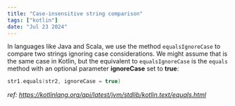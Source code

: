 ```yaml
---
title: "Case-insensitive string comparison"
tags: ["kotlin"]
date: "Jul 23 2024"
---
```

In languages like Java and Scala, we use the method `equalsIgnoreCase` to compare two strings ignoring case considerations. 
We might assume that is the same case in Kotlin, but the equivalent to `equalsIgnoreCase` is the `equals` method with an optional parameter **ignoreCase** set to **true**:
```kotlin
str1.equals(str2, ignoreCase = true)
```

_ref: https://kotlinlang.org/api/latest/jvm/stdlib/kotlin.text/equals.html_

